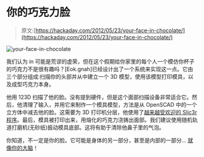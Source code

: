 # 你的巧克力脸

> 原文:[https://hackaday.com/2012/05/23/your-face-in-chocolate/](https://hackaday.com/2012/05/23/your-face-in-chocolate/)

![](../Images/da952138493f1d2bd64ae9d9bbf9cf0c.png "your-face-in-chocolate")

我们认为 in 可能是荒谬的虚荣，但在这个假期给你家里的每个人一个模仿你杯子的巧克力不是很有趣吗？[Eok.gnah]已经设计出了一个系统来实现这一点。它由三个部分组成:扫描你的头部并从中建立一个 3D 模型，使用该模型打印模具，以及成型巧克力本身。

他用 123D 扫描了他的脸。没有提到硬件，但是这个面部扫描设备非常适合它。然后，他清理了输入，并用它来制作一个模具模型，方法是从 OpenSCAD 中的一个立方体中减去他的脸。这需要为 3D 打印机分层，他使用了[越来越受欢迎的 Slic3r 程序](http://slic3r.org/)。最后，模具被打印出来，用熔化的巧克力浇铸出面部。我们建议使用随机轨道打磨机(无砂纸)振动模具底部。这将有助于清除他鼻子里的气泡。

你知道，不一定是你的脸。它可能是身体的另一部分，甚至是内部的一部分… [就像你的大脑](http://www.instructables.com/id/Edible-Chocolate-Brain-from-MRI-Scan/)！